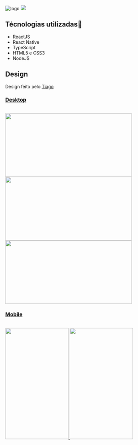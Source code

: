![logo](https://user-images.githubusercontent.com/45560284/91365542-c2c69300-e7d7-11ea-84c8-784fc5aa78b9.png)
<img src=”https://user-images.githubusercontent.com/45560284/91365542-c2c69300-e7d7-11ea-84c8-784fc5aa78b9.png”>


 <h2>Técnologias utilizadas🚀</h2>
 <p>
    <ul>
     <li>ReactJS</li>
     <li>React Native</li>
     <li>TypeScript</li>
     <li>HTML5 e CSS3</li>
     <li>NodeJS</li>
   </ul>
 </p>
 
 <h2>Design</h2>
<p>Design feito pelo <a href="https://www.instagram.com/tiagoluchtenberg"</a> Tiago</p>

<h3>Desktop</h3> </br>
  <img src="https://user-images.githubusercontent.com/45560284/91367080-e68bd800-e7db-11ea-85bd-9bab3e7d98c8.png" width=400px height=200px>
  <img src="https://user-images.githubusercontent.com/45560284/91367084-e8559b80-e7db-11ea-8551-b068939e4bd6.png" width=400px height=200px> 
  <img src="https://user-images.githubusercontent.com/45560284/91367090-ed1a4f80-e7db-11ea-8a9f-f52598324182.png" width=400px height=200px>

<h3>Mobile</h3> </br>
  <img src= "https://user-images.githubusercontent.com/45560284/91368109-995d3580-e7de-11ea-9e92-91b744d241c0.png" width=200px height=350px>
  <img src="https://user-images.githubusercontent.com/45560284/91368112-9c582600-e7de-11ea-9389-f20706aa15cd.png" width=200px height=350px>
  

